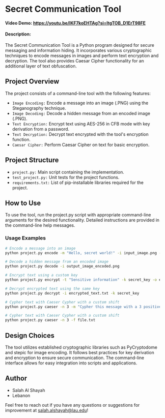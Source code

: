 # Secret Communication Tool
#### Video Demo:  <https://youtu.be/IKF7koEHTAg?si=ltgTOB_D1ErT98FE>
#### Description:
The Secret Communication Tool is a Python program designed for secure messaging and information hiding. It incorporates various cryptographic techniques to encode messages in images and perform text encryption and decryption. The tool also provides Caesar Cipher functionality for an additional layer of text obfuscation.

## Project Overview

The project consists of a command-line tool with the following features:

- `Image Encoding:` Encode a message into an image (.PNG) using the Steganography technique.
- `Image Decoding:` Decode a hidden message from an encoded image (.PNG).
- `Text Encryption:` Encrypt text using AES-256 in CFB mode with key derivation from a password.
- `Text Decryption:` Decrypt text encrypted with the tool's encryption function.
- `Caesar Cipher:` Perform Caesar Cipher on text for basic encryption.

## Project Structure

- `project.py:` Main script containing the implementation.
- `test_project.py:` Unit tests for the project functions.
- `requirements.txt:` List of pip-installable libraries required for the project.

## How to Use

To use the tool, run the project.py script with appropriate command-line arguments for the desired functionality. Detailed instructions are provided in the command-line help messages.

### Usage Examples
```bash
# Encode a message into an image
python project.py encode -m "Hello, secret world!" -i input_image.png -o output_image_encoded.png

# Decode a hidden message from an encoded image
python project.py decode -i output_image_encoded.png

# Encrypt text using a custom key
python project.py encrypt -t "Sensitive information" -k secret_key -o encrypted_text.txt

# Decrypt encrypted text using the same key
python project.py decrypt -i encrypted_text.txt -k secret_key

# Cypher text with Caeser Cypher with a custom shift
python project.py caeser -n 3 -m "Cypher this message with a 3 positive shift"

# Cypher text with Caeser Cypher with a custom shift
python project.py caeser -n 3 -f file.txt
```

## Design Choices

The tool utilizes established cryptographic libraries such as PyCryptodome and stepic for image encoding. It follows best practices for key derivation and encryption to ensure secure communication. The command-line interface allows for easy integration into scripts and applications.

## Author

- Salah Al Shayah
- Lebanon

Feel free to reach out if you have any questions or suggestions for improvement at salah.alshayah@lau.edu!
